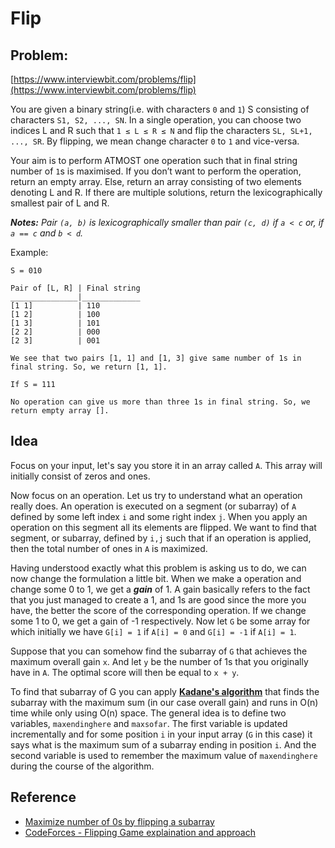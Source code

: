 # Flip

## Problem: 
[https://www.interviewbit.com/problems/flip](https://www.interviewbit.com/problems/flip)

You are given a binary string(i.e. with characters `0` and `1`) S consisting of characters `S1, S2, ..., SN`. In a single operation, you can choose two indices L and R such that `1 ≤ L ≤ R ≤ N` and flip the characters `SL, SL+1, ..., SR`. By flipping, we mean change character `0` to `1` and vice-versa.

Your aim is to perform ATMOST one operation such that in final string number of `1`s is maximised. If you don’t want to perform the operation, return an empty array. Else, return an array consisting of two elements denoting L and R. If there are multiple solutions, return the lexicographically smallest pair of L and R.

_**Notes:** Pair `(a, b)` is lexicographically smaller than pair `(c, d)` if `a < c` or, if `a == c` and `b < d`._

Example:

```
S = 010

Pair of [L, R] | Final string
_______________|_____________
[1 1]          | 110
[1 2]          | 100
[1 3]          | 101
[2 2]          | 000
[2 3]          | 001

We see that two pairs [1, 1] and [1, 3] give same number of 1s in final string. So, we return [1, 1].
```
```
If S = 111

No operation can give us more than three 1s in final string. So, we return empty array [].
```

## Idea

Focus on your input, let's say you store it in an array called `A`. This array will initially consist of zeros and ones.

Now focus on an operation. Let us try to understand what an operation really does. An operation is executed on a segment (or subarray) of `A` defined by some left index `i` and some right index `j`. When you apply an operation on this segment all its elements are flipped. We want to find that segment, or subarray, defined by `i,j` such that if an operation is applied, then the total number of ones in `A` is maximized.

Having understood exactly what this problem is asking us to do, we can now change the formulation a little bit. When we make a operation and change some 0 to 1, we get a **_gain_** of 1. A gain basically refers to the fact that you just managed to create a 1, and 1s are good since the more you have, the better the score of the corresponding operation. If we change some 1 to 0, we get a gain of -1 respectively. Now let `G` be some array for which initially we have `G[i] = 1` if `A[i] = 0` and `G[i] = -1` if `A[i] = 1`.

Suppose that you can somehow find the subarray of `G` that achieves the maximum overall gain `x`. And let `y` be the number of 1s that you originally have in `A`. The optimal score will then be equal to `x + y`.

To find that subarray of G you can apply [**Kadane's algorithm**](https://en.wikipedia.org/wiki/Maximum_subarray_problem) that finds the subarray with the maximum sum (in our case overall gain) and runs in O(n) time while only using O(n) space. The general idea is to define two variables, `maxendinghere` and `maxsofar`. The first variable is updated incrementally and for some position `i` in your input array (`G` in this case) it says what is the maximum sum of a subarray ending in position `i`. And the second variable is used to remember the maximum value of `maxendinghere` during the course of the algorithm.

## Reference

* [Maximize number of 0s by flipping a subarray](https://www.geeksforgeeks.org/maximize-number-0s-flipping-subarray)
* [CodeForces - Flipping Game explaination and approach](https://codeforces.com/blog/entry/23287?#comment-277027)
